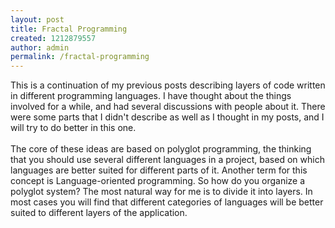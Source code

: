 ```yaml
---
layout: post
title: Fractal Programming
created: 1212879557
author: admin
permalink: /fractal-programming
---
```

<p>This is a continuation of my previous posts describing layers of code written in different programming languages. I have thought about the things involved for a while, and had several discussions with people about it. There were some parts that I didn't describe as well as I thought in my posts, and I will try to do better in this one.<br /><br />The core of these ideas are based on polyglot programming, the thinking that you should use several different languages in a project, based on which languages are better suited for different parts of it. Another term for this concept is Language-oriented programming. So how do you organize a polyglot system? The most natural way for me is to divide it into layers. In most cases you will find that different categories of languages will be better suited to different layers of the application.</p>
